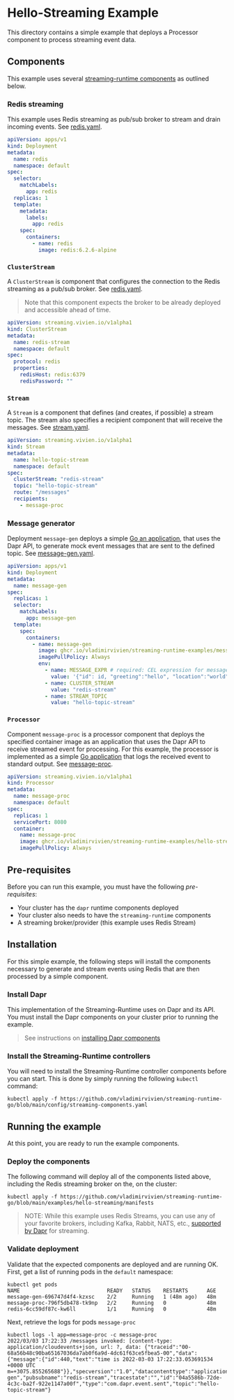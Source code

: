 # Hello-Streaming Example

This directory contains a simple example that deploys a Processor component to process streaming event data. 

## Components
This example uses several [streaming-runtime components](../../components) as outlined below.

### Redis streaming
This example uses Redis streaming as pub/sub broker to stream and drain incoming events. See [redis.yaml](./manifests/redis.yaml).

```yaml
apiVersion: apps/v1
kind: Deployment
metadata:
  name: redis
  namespace: default
spec:
  selector:
    matchLabels:
      app: redis
  replicas: 1
  template:
    metadata:
      labels:
        app: redis
    spec:
      containers:
        - name: redis
          image: redis:6.2.6-alpine
```

### `ClusterStream`
A `ClusterStream` is component that configures the connection to the Redis streaming as a pub/sub broker. See [redis.yaml](./manifests/redis.yaml).

> Note that this component expects the broker to be already deployed and accessible ahead of time.

```yaml
apiVersion: streaming.vivien.io/v1alpha1
kind: ClusterStream
metadata:
  name: redis-stream
  namespace: default
spec:
  protocol: redis
  properties:
    redisHost: redis:6379
    redisPassword: ""
```

### `Stream` 
A `Stream` is a component that defines (and creates, if possible) a stream topic. The stream also specifies a recipient component
that will receive the messages. See [stream.yaml](./manifests/stream.yaml).

```yaml
apiVersion: streaming.vivien.io/v1alpha1
kind: Stream
metadata:
  name: hello-topic-stream
  namespace: default
spec:
  clusterStream: "redis-stream"
  topic: "hello-topic-stream"
  route: "/messages"
  recipients:
    - message-proc
```
### Message generator
Deployment `message-gen` deploys a simple [Go an application](../message-gen), that uses the Dapr API, to generate mock event messages 
that are sent to the defined topic. See [message-gen.yaml](./manifests/message-gen.yaml).

```yaml
apiVersion: apps/v1
kind: Deployment
metadata:
  name: message-gen
spec:
  replicas: 1
  selector:
    matchLabels:
      app: message-gen
  template:
    spec:
      containers:
        - name: message-gen
          image: ghcr.io/vladimirvivien/streaming-runtime-examples/message-gen:latest
          imagePullPolicy: Always
          env:
            - name: MESSAGE_EXPR # required: CEL expression for message
              value: '{"id": id, "greeting":"hello", "location":"world", "timestamp":timestamp}'
            - name: CLUSTER_STREAM
              value: "redis-stream"
            - name: STREAM_TOPIC
              value: "hello-topic-stream"
```

### `Processor`
Component `message-proc` is a processor component that deploys the specified container image as an application that 
uses the Dapr API to receive streamed event for processing. For this example, the processor is implemented
as a simple [Go application](../message-proc) that logs the  received event to standard output. 
See [message-proc](./manifests/message-proc.yaml).

```yaml
apiVersion: streaming.vivien.io/v1alpha1
kind: Processor
metadata:
  name: message-proc
  namespace: default
spec:
  replicas: 1
  servicePort: 8080
  container:
    name: message-proc
    image: ghcr.io/vladimirvivien/streaming-runtime-examples/hello-streaming/message-proc:latest
    imagePullPolicy: Always
```

## Pre-requisites
Before you can run this example, you must have the following *pre-requisites*:

* Your cluster has the `dapr` runtime components deployed
* Your cluster also needs to have the `streaming-runtime` components
* A streaming broker/provider (this example uses Redis Stream)

## Installation
For this simple example, the following steps will install the components necessary to generate and stream events using 
Redis that are then processed by a simple component.

### Install Dapr
This implementation of the Streaming-Runtime uses on Dapr and its API. You must install the Dapr components on your cluster prior
to running the example.  

> See instructions on [installing Dapr components](https://docs.dapr.io/operations/hosting/kubernetes/kubernetes-deploy/)

### Install the Streaming-Runtime controllers

You will need to install the Streaming-Runtime controller components before you can start.  This is done by simply 
running the following `kubectl` command:

```
kubectl apply -f https://github.com/vladimirvivien/streaming-runtime-go/blob/main/config/streaming-components.yaml
```

## Running the example
At this point, you are ready to run the example components. 

### Deploy the components

The following command will deploy all of the components listed above, including the Redis streaming broker on the,
on the cluster:

```
kubectl apply -f https://github.com/vladimirvivien/streaming-runtime-go/blob/main/examples/hello-streaming/manifests
```

> NOTE: While this example uses Redis Streams, you can use any of your favorite brokers, including Kafka, Rabbit, NATS, etc., [supported by Dapr](https://docs.dapr.io/reference/components-reference/supported-pubsub/)
for streaming.

### Validate deployment
Validate that the expected components are deployed and are running OK.
First, get a list of running pods in the `default` namespace:

```
kubectl get pods
NAME                            READY   STATUS    RESTARTS      AGE
message-gen-696747d4f4-kzxsc    2/2     Running   1 (48m ago)   48m
message-proc-796f5db478-tk9np   2/2     Running   0             48m
redis-6cc59df87c-kw6ll          1/1     Running   0             48m
```

Next, retrieve the logs for pods `message-proc`

```
kubectl logs -l app=message-proc -c message-proc
2022/03/03 17:22:33 /messages invoked: [content-type: application/cloudevents+json, url: ?, data: {"traceid":"00-68a56b48c90ba65167036da7ab0f6a9d-4dc61f63ce5fbea5-00","data":{"message":{"id":440,"text":"time is 2022-03-03 17:22:33.053691534 +0000 UTC m=+3075.855265688"}},"specversion":"1.0","datacontenttype":"application/json","source":"message-gen","pubsubname":"redis-stream","tracestate":"","id":"04a5586b-72de-4c3c-ba2f-922e1147a00f","type":"com.dapr.event.sent","topic":"hello-topic-stream"}
```